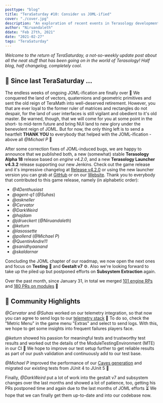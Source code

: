 ```yaml
---
posttype: "blog"
title: "TeraSaturday #10: Consider us JOML-ified"
cover: "./cover.jpg"
description: "An exploration of recent events in Terasology development."
author: "Niruandaleth"
ddate: "Feb 27th, 2021"
date: "2021-02-27"
tags: "TeraSaturday"
---
```


_Welcome to the return of TeraSaturday, a not-so-weekly update post about all the neat stuff that has been going on in
the world of Terasology! Half blog, half changelog, completely cool._

## 📰 Since last TeraSaturday ...

The endless weeks of ongoing JOML-ification are finally over 🎉
We conquered the land of vectors, quaternions and geometric primitives and sent the old reign of TeraMath into well-deserved retirement.
However, you that are ever loyal to the former ruler of matrices and rectangles do not despair, for the land of user interfaces is still vigilant and obedient to it's old master.
Be warned, though, that we will come for you at some point in the short- to mid-term future and bring NUI land to new glory under the benevolent reign of JOML.
But for now, the only thing left is to send a heartfelt **THANK YOU** to everybody that helped with the JOML-ification - above all _@Michael P_ 💚

After some correction fixes of JOML-induced bugs, we are happy to announce that we published both, a new (somewhat) stable **Terasology Alpha 18** release based on _engine v4.2.0_, and a new **Terasology Launcher v4.3.2** release supporting our new Jenkins.
Check out the game release and it's impressive changelog at [Release v4.2.0](https://github.com/MovingBlocks/Terasology/releases/tag/v4.2.0) or using the new launcher version you can grab at [GitHub](https://github.com/MovingBlocks/TerasologyLauncher/releases/tag/v4.3.2) or on our [Website](https://terasology.org/download.html).
Thank you to everybody that contributed to this game release, namely (in alphabetic order):

- _@4Denthusiast_
- _@agent-q1_ (_@Suhas_)
- _@askneller_
- _@Cervator_
- _@DarkWeird_
- _@hajdam_
- _@jdrueckert_ (_@Niruandaleth_)
- _@keturn_
- _@lasossette_
- _@pollend_ (_@Michael P_)
- _@QuentinAndre11_
- _@sanidhyaanand_
- _@skaldarnar_

Concluding the JOML chapter of our roadmap, we now open the next ones and focus on **Testing** 🧪 and **Gestalt v7** ⚙️.
Also we're looking forward to take up the piled up but postponed efforts on **Subsystem Extraction** again.

Over the past month, since January 31, in total we merged [101 engine RPs](https://github.com/search?q=org:MovingBlocks+type:pr+merged:2021-01-31..2021-02-27) and [180 PRs on modules](https://github.com/search?q=org:Terasology+type:pr+merged:2021-01-31..2021-02-27) 💪

## 🎀️ Community Highlights

_@Cervator_ and _@Suhas_ worked on our telemetry integration, so that now you can agree to send logs to our [telemetry stack](https://telemetry.terasology.com) 📝
To do so, check the "Metric Menu" in the game menu "Extras" and select to send logs. With this, we hope to get some insights into frequent failures players face.

_@keturn_ showed his passion for meaningful tests and trustworthy test results and worked out the details of the ModuleTestingEnvironment (MTE) in our CI 🔧
We hope to improve our test setup further to get reliable results as part of our push validation and continuously add to our test base.

_@Michael P_ improved the performance of our [Caves generation](https://github.com/Terasology/Caves/pull/16) and migrated our existing tests from JUnit 4 to JUnit 5 🐢

Finally, _@DarkWeird_ put a lot of work into the gestalt v7 and subsystem changes over the last months and showed a lot of patience, too, getting his PRs postponed time and again due to the last months of JOML efforts ⏳
We hope that we can finally get them up-to-date and into our codebase now.
